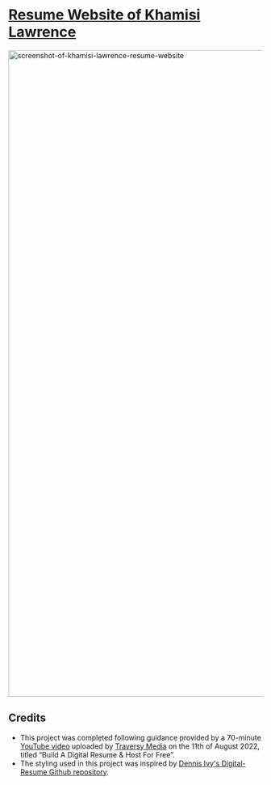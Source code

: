 # [Resume Website of Khamisi Lawrence](https://khamisilawrence.github.io/)

<a rel="noopener" href="https://khamisilawrence.github.io/">
  <img width="1280" alt="screenshot-of-khamisi-lawrence-resume-website" src="https://github.com/khamisilawrence/khamisilawrence.github.io/assets/130081031/3a6c5567-c95a-4a1c-b93c-ab3fca08a104">
</a>


## Credits
- This project was completed following guidance provided by a 70-minute [YouTube video](https://youtu.be/clwpf3VwCZQ) uploaded by [Traversy Media](https://www.youtube.com/@TraversyMedia/) on the 11th of August 2022, titled “Build A Digital Resume & Host For Free”.
- The styling used in this project was inspired by [Dennis Ivy's Digital-Resume Github repository](https://github.com/divanov11/Digital-Resume).
